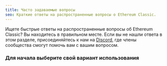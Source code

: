 ```yaml
---
title: Часто задаваемые вопросы
seo: Краткие ответы на распространенные вопросы о Ethereum Classic.
---
```


Ищете быстрые ответы на распространенные вопросы об Ethereum Classic? Вы находитесь в правильном месте. Если вы не нашли ответа в этом разделе, присоединяйтесь к нам на [Discord](https://ethereumclassic.org/discord), где члены сообщества смогут помочь вам с вашим вопросом.

### Для начала выберите свой вариант использования
